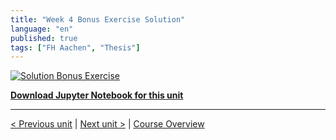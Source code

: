 ```yaml
---
title: "Week 4 Bonus Exercise Solution"
language: "en"
published: true
tags: ["FH Aachen", "Thesis"]
---
```


[![Solution Bonus Exercise](https://img.youtube.com/vi/71RodE36IrM/hqdefault.jpg)](https://youtu.be/71RodE36IrM)

[**Download Jupyter Notebook for this unit**](files/week_4_bonus_solution.ipynb)

---

[< Previous unit](/teaching/python-mooc/week4_additional_material) | [Next unit >](/teaching/python-mooc/week4_bonus_exercise) |
[Course Overview](/teaching/python-mooc)